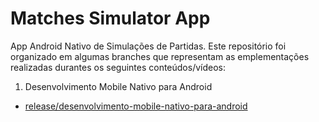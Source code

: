 # Matches Simulator App

App Android Nativo de Simulações de Partidas. Este repositório foi organizado em algumas branches que representam as emplementações realizadas durantes os 
seguintes conteúdos/vídeos:

1. Desenvolvimento Mobile Nativo para Android
  - [release/desenvolvimento-mobile-nativo-para-android](https://github.com/LiviaVilarinho/matches-simulator-app/tree/release/desenvolvimento-mobile-nativo-para-android)



